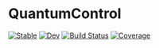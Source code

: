 # QuantumControl

[![Stable](https://img.shields.io/badge/docs-stable-blue.svg)](https://quantumcontrol-jl.github.io/QuantumControl.jl/stable)
[![Dev](https://img.shields.io/badge/docs-dev-blue.svg)](https://quantumcontrol-jl.github.io/QuantumControl.jl/dev)
[![Build Status](https://github.com/quantumcontrol-jl/QuantumControl.jl/workflows/CI/badge.svg)](https://github.com/quantumcontrol-jl/QuantumControl.jl/actions)
[![Coverage](https://codecov.io/gh/quantumcontrol-jl/QuantumControl.jl/branch/master/graph/badge.svg)](https://codecov.io/gh/quantumcontrol-jl/QuantumControl.jl)
